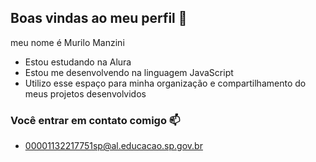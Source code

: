 ## Boas vindas ao meu perfil 🤪
 
meu nome é Murilo Manzini

- Estou estudando na Alura
- Estou me desenvolvendo na linguagem JavaScript
- Utilizo esse espaço para minha organização e compartilhamento do meus projetos desenvolvidos

### Você entrar em contato comigo 📫

- 00001132217751sp@al.educacao.sp.gov.br
